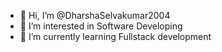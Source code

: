 - 👋 Hi, I’m @DharshaSelvakumar2004
- 👀 I’m interested in Software Developing
- 🌱 I’m currently learning Fullstack development


<!---
DharshaSelvakumar2004/DharshaSelvakumar2004 is a ✨ special ✨ repository because its `README.md` (this file) appears on your GitHub profile.
You can click the Preview link to take a look at your changes.
--->
